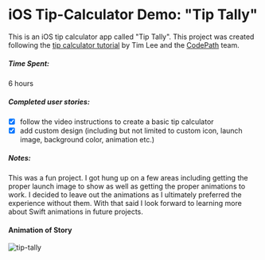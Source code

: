 # iOS Tip-Calculator Demo: "Tip Tally"
This is an iOS tip calculator app called "Tip Tally". This project was created following the [tip calculator tutorial](https://vimeo.com/102084767) by Tim Lee and the [CodePath](http://codepath.com/) team.

##### Time Spent: 
6 hours

##### Completed user stories:
- [x] follow the video instructions to create a basic tip calculator
- [x] add custom design (including but not limited to custom icon, launch image, background color, animation etc.)

##### Notes:
This was a fun project. I got hung up on a few areas including getting the proper launch image to show as well as getting the proper animations to work. I decided to leave out the animations as I ultimately preferred the experience without them. With that said I look forward to learning more about Swift animations in future projects.

#### Animation of Story
![tip-tally](https://cloud.githubusercontent.com/assets/1501406/8051368/55eff2fc-0e30-11e5-962b-5e015ac94e82.gif)
